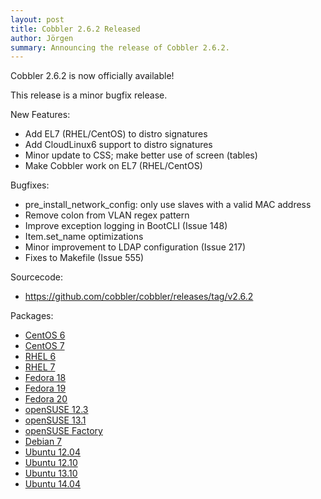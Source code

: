 ```yaml
---
layout: post
title: Cobbler 2.6.2 Released
author: Jörgen
summary: Announcing the release of Cobbler 2.6.2.
---
```

Cobbler 2.6.2 is now officially available!

This release is a minor bugfix release.


New Features:

* Add EL7 (RHEL/CentOS) to distro signatures
* Add CloudLinux6 support to distro signatures
* Minor update to CSS; make better use of screen (tables)
* Make Cobbler work on EL7 (RHEL/CentOS)


Bugfixes:

* pre_install_network_config: only use slaves with a valid MAC address
* Remove colon from VLAN regex pattern
* Improve exception logging in BootCLI (Issue 148)
* Item.set_name optimizations
* Minor improvement to LDAP configuration (Issue 217)
* Fixes to Makefile (Issue 555)


Sourcecode:

* <a href="https://github.com/cobbler/cobbler/releases/tag/v2.6.2">https://github.com/cobbler/cobbler/releases/tag/v2.6.2</a>


Packages:

* <a href="http://download.opensuse.org/repositories/home:/libertas-ict:/cobbler26/CentOS_CentOS-6/">CentOS 6</a>
* <a href="http://download.opensuse.org/repositories/home:/libertas-ict:/cobbler26/CentOS_CentOS-7/">CentOS 7</a>
* <a href="http://download.opensuse.org/repositories/home:/libertas-ict:/cobbler26/RedHat_RHEL-6/">RHEL 6</a>
* <a href="http://download.opensuse.org/repositories/home:/libertas-ict:/cobbler26/RedHat_RHEL-7/">RHEL 7</a>
* <a href="http://download.opensuse.org/repositories/home:/libertas-ict:/cobbler26/Fedora_18/">Fedora 18</a>
* <a href="http://download.opensuse.org/repositories/home:/libertas-ict:/cobbler26/Fedora_19/">Fedora 19</a>
* <a href="http://download.opensuse.org/repositories/home:/libertas-ict:/cobbler26/Fedora_20/">Fedora 20</a>
* <a href="http://download.opensuse.org/repositories/home:/libertas-ict:/cobbler26/openSUSE_12.3/">openSUSE 12.3</a>
* <a href="http://download.opensuse.org/repositories/home:/libertas-ict:/cobbler26/openSUSE_13.1/">openSUSE 13.1</a>
* <a href="http://download.opensuse.org/repositories/home:/libertas-ict:/cobbler26/openSUSE_Factory/">openSUSE Factory</a>
* <a href="http://download.opensuse.org/repositories/home:/libertas-ict:/cobbler26/Debian_7.0/">Debian 7</a>
* <a href="http://download.opensuse.org/repositories/home:/libertas-ict:/cobbler26/xUbuntu_12.04/">Ubuntu 12.04</a>
* <a href="http://download.opensuse.org/repositories/home:/libertas-ict:/cobbler26/xUbuntu_12.10/">Ubuntu 12.10</a>
* <a href="http://download.opensuse.org/repositories/home:/libertas-ict:/cobbler26/xUbuntu_13.10/">Ubuntu 13.10</a>
* <a href="http://download.opensuse.org/repositories/home:/libertas-ict:/cobbler26/xUbuntu_14.04/">Ubuntu 14.04</a>
